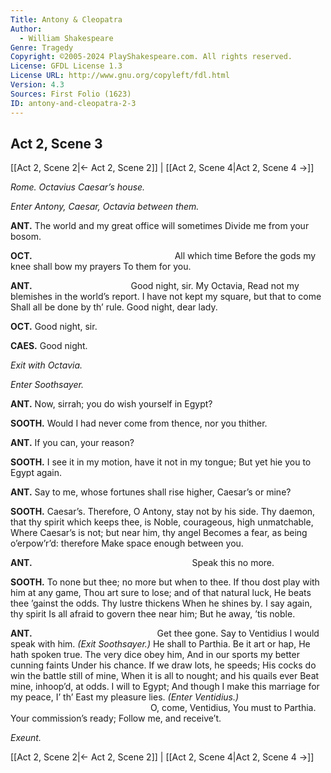 ```yaml
---
Title: Antony & Cleopatra
Author: 
  - William Shakespeare
Genre: Tragedy
Copyright: ©2005-2024 PlayShakespeare.com. All rights reserved.
License: GFDL License 1.3
License URL: http://www.gnu.org/copyleft/fdl.html
Version: 4.3
Sources: First Folio (1623)
ID: antony-and-cleopatra-2-3
---
```


## Act 2, Scene 3
[[Act 2, Scene 2|← Act 2, Scene 2]] | [[Act 2, Scene 4|Act 2, Scene 4 →]]

*Rome. Octavius Caesar’s house.*

*Enter Antony, Caesar, Octavia between them.*

**ANT.**
The world and my great office will sometimes
Divide me from your bosom.

**OCT.**
                All which time
Before the gods my knee shall bow my prayers
To them for you.

**ANT.**
           Good night, sir. My Octavia,
Read not my blemishes in the world’s report.
I have not kept my square, but that to come
Shall all be done by th’ rule. Good night, dear lady.

**OCT.**
Good night, sir.

**CAES.**
Good night.

*Exit with Octavia.*

*Enter Soothsayer.*

**ANT.**
Now, sirrah; you do wish yourself in Egypt?

**SOOTH.**
Would I had never come from thence, nor you thither.

**ANT.**
If you can, your reason?

**SOOTH.**
I see it in my motion, have it not in my tongue;
But yet hie you to Egypt again.

**ANT.**
Say to me, whose fortunes shall rise higher,
Caesar’s or mine?

**SOOTH.**
Caesar’s.
Therefore, O Antony, stay not by his side.
Thy daemon, that thy spirit which keeps thee, is
Noble, courageous, high unmatchable,
Where Caesar’s is not; but near him, thy angel
Becomes a fear, as being o’erpow’r’d: therefore
Make space enough between you.

**ANT.**
                  Speak this no more.

**SOOTH.**
To none but thee; no more but when to thee.
If thou dost play with him at any game,
Thou art sure to lose; and of that natural luck,
He beats thee ’gainst the odds. Thy lustre thickens
When he shines by. I say again, thy spirit
Is all afraid to govern thee near him;
But he away, ’tis noble.

**ANT.**
              Get thee gone.
Say to Ventidius I would speak with him.
*(Exit Soothsayer.)*
He shall to Parthia. Be it art or hap,
He hath spoken true. The very dice obey him,
And in our sports my better cunning faints
Under his chance. If we draw lots, he speeds;
His cocks do win the battle still of mine,
When it is all to nought; and his quails ever
Beat mine, inhoop’d, at odds. I will to Egypt;
And though I make this marriage for my peace,
I’ th’ East my pleasure lies.
*(Enter Ventidius.)*
                O, come, Ventidius,
You must to Parthia. Your commission’s ready;
Follow me, and receive’t.

*Exeunt.*

[[Act 2, Scene 2|← Act 2, Scene 2]] | [[Act 2, Scene 4|Act 2, Scene 4 →]]